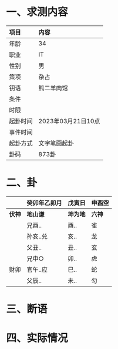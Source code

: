 # 一、求测内容
|项目|内容|
|:-|:-|
|年龄|34|
|职业|IT|
|性别|男|
|策项|杂占|
|钥语|熊二羊肉馆|
|条件||
|时限||
|起卦时间|2023年03月21日10点|
|事件时间||
|起卦方式|文字笔画起卦|
|卦码|873卦|

# 二、卦
||癸卯年乙卯月|戊寅日|申酉空|
|:-|:-|:-|:-|
|**伏神**|**地山谦**|**坤为地**|**六神**|
||兄酉..|酉..|雀|
||孙亥..兑|亥..|龙|
||父丑..|丑..|玄|
||兄申○|卯..|虎|
|财卯|官午..应|巳..|蛇|
||父辰..|未..|勾|


# 三、断语

# 四、实际情况